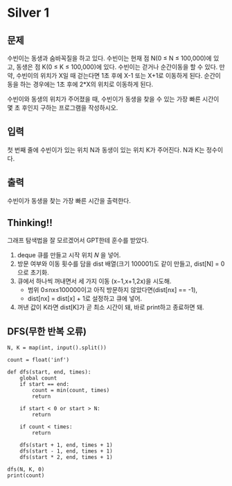# Silver 1

## 문제
수빈이는 동생과 숨바꼭질을 하고 있다. 수빈이는 현재 점 N(0 ≤ N ≤ 100,000)에 있고, 동생은 점 K(0 ≤ K ≤ 100,000)에 있다. 수빈이는 걷거나 순간이동을 할 수 있다. 만약, 수빈이의 위치가 X일 때 걷는다면 1초 후에 X-1 또는 X+1로 이동하게 된다. 순간이동을 하는 경우에는 1초 후에 2*X의 위치로 이동하게 된다.

수빈이와 동생의 위치가 주어졌을 때, 수빈이가 동생을 찾을 수 있는 가장 빠른 시간이 몇 초 후인지 구하는 프로그램을 작성하시오.

## 입력
첫 번째 줄에 수빈이가 있는 위치 N과 동생이 있는 위치 K가 주어진다. N과 K는 정수이다.

## 출력
수빈이가 동생을 찾는 가장 빠른 시간을 출력한다.

## Thinking!!

그래프 탐색법을 잘 모르겠어서 GPT한테 훈수를 받았다.
1. deque 큐를 만들고 시작 위치 𝑁 을 넣어.
2. 방문 여부와 이동 횟수를 담을 dist 배열(크기 100001)도 같이 만들고, dist[N] = 0으로 초기화.
3. 큐에서 하나씩 꺼내면서 세 가지 이동 (x−1,x+1,2x)을 시도해.
   - 범위 0≤nx≤100000이고 아직 방문하지 않았다면(dist[nx] == -1),
   - dist[nx] = dist[x] + 1로 설정하고 큐에 넣어.
4. 꺼낸 값이 K라면 dist[K]가 곧 최소 시간이 돼, 바로 print하고 종료하면 돼.

## DFS(무한 반복 오류)
    N, K = map(int, input().split())
    
    count = float('inf')
    
    def dfs(start, end, times):
        global count
        if start == end:
            count = min(count, times)
            return
    
        if start < 0 or start > N:
            return
    
        if count < times:
            return
    
        dfs(start + 1, end, times + 1)
        dfs(start - 1, end, times + 1)
        dfs(start * 2, end, times + 1)
    
    dfs(N, K, 0)
    print(count)